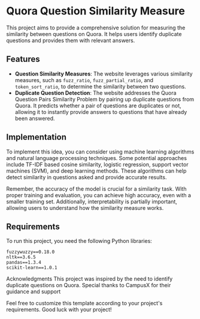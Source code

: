 # Quora Question Similarity Measure

This project aims to provide a comprehensive solution for measuring the similarity between questions on Quora. It helps users identify duplicate questions and provides them with relevant answers.

## Features

- **Question Similarity Measures**: The website leverages various similarity measures, such as `fuzz_ratio`, `fuzz_partial_ratio`, and `token_sort_ratio`, to determine the similarity between two questions.
- **Duplicate Question Detection**: The website addresses the Quora Question Pairs Similarity Problem by pairing up duplicate questions from Quora. It predicts whether a pair of questions are duplicates or not, allowing it to instantly provide answers to questions that have already been answered.

## Implementation

To implement this idea, you can consider using machine learning algorithms and natural language processing techniques. Some potential approaches include TF-IDF based cosine similarity, logistic regression, support vector machines (SVM), and deep learning methods. These algorithms can help detect similarity in questions asked and provide accurate results.

Remember, the accuracy of the model is crucial for a similarity task. With proper training and evaluation, you can achieve high accuracy, even with a smaller training set. Additionally, interpretability is partially important, allowing users to understand how the similarity measure works.

## Requirements

To run this project, you need the following Python libraries:

```plaintext
fuzzywuzzy==0.18.0
nltk==3.6.5
pandas==1.3.4
scikit-learn==1.0.1
```

Acknowledgments
This project was inspired by the need to identify duplicate questions on Quora.
Special thanks to CampusX for their guidance and support


Feel free to customize this template according to your project's requirements. Good luck with your project!

